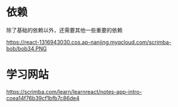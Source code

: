 # 依赖

除了基础的依赖以外，还需要其他一些重要的依赖

https://react-1316943030.cos.ap-nanjing.myqcloud.com/scrimba-bob/bob34.PNG

# 学习网站

https://scrimba.com/learn/learnreact/notes-app-intro-coea14f76b39cf1bfb7c86de4
